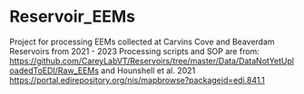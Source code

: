 # Reservoir_EEMs

Project for processing EEMs collected at Carvins Cove and Beaverdam Reservoirs from 2021 - 2023
Processing scripts and SOP are from: https://github.com/CareyLabVT/Reservoirs/tree/master/Data/DataNotYetUploadedToEDI/Raw_EEMs and Hounshell et al. 2021 https://portal.edirepository.org/nis/mapbrowse?packageid=edi.841.1

